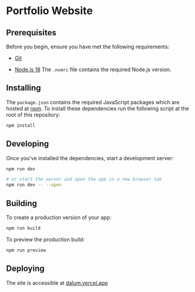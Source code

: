 # Portfolio Website

## Prerequisites

Before you begin, ensure you have met the following requirements:

- [Git](https://git-scm.com/downloads "Download Git")

- [Node.js 18](https://nodejs.org/en) The `.nvmrc` file contains the required Node.js version.

## Installing

The `package.json` contains the required JavaScript packages which are hosted at [npm](https://www.npmjs.com/). To install these dependencies run the following script at the root of this repository:

```bash
npm install
```

## Developing

Once you've installed the dependencies, start a development server:

```bash
npm run dev

# or start the server and open the app in a new browser tab
npm run dev -- --open
```

## Building

To create a production version of your app:

```bash
npm run build
```

To preview the production build:

```bash
npm run preview
```

## Deploying

The site is accessible at [dalum.vercel.app](https://dalum.vercel.app/)
